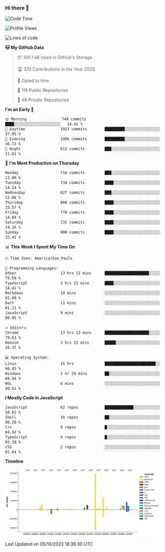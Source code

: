 ### Hi there 👋

<!--START_SECTION:waka-->
![Code Time](http://img.shields.io/badge/Code%20Time-5%2C085%20hrs%2016%20mins-blue)

![Profile Views](http://img.shields.io/badge/Profile%20Views-0-blue)

![Lines of code](https://img.shields.io/badge/From%20Hello%20World%20I%27ve%20Written-2.1%20million%20lines%20of%20code-blue)

**🐱 My GitHub Data** 

> 📦 591.1 kB Used in GitHub's Storage 
 > 
> 🏆 370 Contributions in the Year 2023
 > 
> 💼 Opted to Hire
 > 
> 📜 118 Public Repositories 
 > 
> 🔑 48 Private Repositories 
 > 
**I'm an Early 🐤** 

```text
🌞 Morning                748 commits         ████░░░░░░░░░░░░░░░░░░░░░   14.41 % 
🌆 Daytime                1923 commits        █████████░░░░░░░░░░░░░░░░   37.05 % 
🌃 Evening                1906 commits        █████████░░░░░░░░░░░░░░░░   36.72 % 
🌙 Night                  613 commits         ███░░░░░░░░░░░░░░░░░░░░░░   11.81 % 
```
📅 **I'm Most Productive on Thursday** 

```text
Monday                   716 commits         ███░░░░░░░░░░░░░░░░░░░░░░   13.80 % 
Tuesday                  734 commits         ████░░░░░░░░░░░░░░░░░░░░░   14.14 % 
Wednesday                627 commits         ███░░░░░░░░░░░░░░░░░░░░░░   12.08 % 
Thursday                 808 commits         ████░░░░░░░░░░░░░░░░░░░░░   15.57 % 
Friday                   770 commits         ████░░░░░░░░░░░░░░░░░░░░░   14.84 % 
Saturday                 735 commits         ████░░░░░░░░░░░░░░░░░░░░░   14.16 % 
Sunday                   800 commits         ████░░░░░░░░░░░░░░░░░░░░░   15.41 % 
```


📊 **This Week I Spent My Time On** 

```text
🕑︎ Time Zone: America/Sao_Paulo

💬 Programming Languages: 
Other                    13 hrs 12 mins      ████████████████████░░░░░   79.59 % 
TypeScript               2 hrs 23 mins       ████░░░░░░░░░░░░░░░░░░░░░   14.41 % 
Markdown                 14 mins             ░░░░░░░░░░░░░░░░░░░░░░░░░   01.49 % 
Dart                     11 mins             ░░░░░░░░░░░░░░░░░░░░░░░░░   01.11 % 
JavaScript               9 mins              ░░░░░░░░░░░░░░░░░░░░░░░░░   00.95 % 

🔥 Editors: 
Chrome                   13 hrs 13 mins      ████████████████████░░░░░   79.63 % 
Neovim                   3 hrs 22 mins       █████░░░░░░░░░░░░░░░░░░░░   20.37 % 

💻 Operating System: 
Linux                    15 hrs              ███████████████████████░░   90.45 % 
Windows                  1 hr 29 mins        ██░░░░░░░░░░░░░░░░░░░░░░░   08.94 % 
WSL                      6 mins              ░░░░░░░░░░░░░░░░░░░░░░░░░   00.61 % 
```

**I Mostly Code in JavaScript** 

```text
JavaScript               62 repos            █████████████░░░░░░░░░░░░   50.82 % 
Shell                    10 repos            ██░░░░░░░░░░░░░░░░░░░░░░░   08.20 % 
C++                      6 repos             █░░░░░░░░░░░░░░░░░░░░░░░░   04.92 % 
TypeScript               4 repos             █░░░░░░░░░░░░░░░░░░░░░░░░   03.28 % 
CSS                      2 repos             ░░░░░░░░░░░░░░░░░░░░░░░░░   01.64 % 
```



**Timeline**

![Lines of Code chart](https://raw.githubusercontent.com/jampow/jampow/master/assets/bar_graph.png)


 Last Updated on 05/10/2023 18:39:30 UTC
<!--END_SECTION:waka-->
